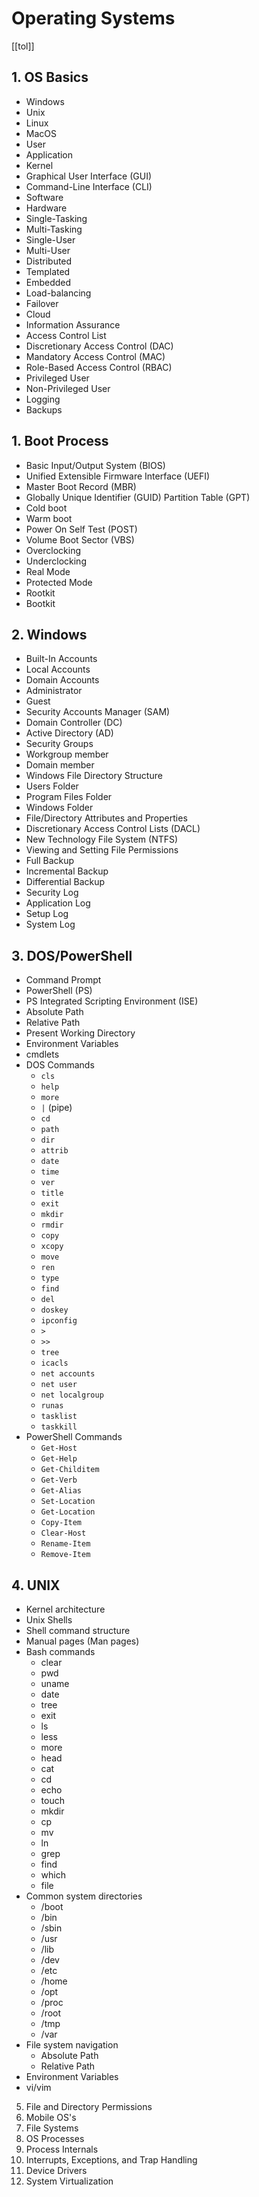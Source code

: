 # Operating Systems

[[tol]]

## 1. OS Basics
  * Windows
  * Unix
  * Linux
  * MacOS
  * User
  * Application
  * Kernel
  * Graphical User Interface (GUI)
  * Command-Line Interface (CLI)
  * Software
  * Hardware
  * Single-Tasking
  * Multi-Tasking
  * Single-User
  * Multi-User
  * Distributed
  * Templated
  * Embedded
  * Load-balancing
  * Failover
  * Cloud
  * Information Assurance
  * Access Control List
  * Discretionary Access Control (DAC)
  * Mandatory Access Control (MAC)
  * Role-Based Access Control (RBAC)
  * Privileged User
  * Non-Privileged User
  * Logging
  * Backups

## 1. Boot Process
  * Basic Input/Output System (BIOS)
  * Unified Extensible Firmware Interface (UEFI)
  * Master Boot Record (MBR)
  * Globally Unique Identifier (GUID) Partition Table (GPT)
  * Cold boot
  * Warm boot
  * Power On Self Test (POST)
  * Volume Boot Sector (VBS)
  * Overclocking
  * Underclocking
  * Real Mode
  * Protected Mode
  * Rootkit
  * Bootkit

## 2. Windows
  * Built-In Accounts
  * Local Accounts
  * Domain Accounts
  * Administrator
  * Guest
  * Security Accounts Manager (SAM)
  * Domain Controller (DC)
  * Active Directory (AD)
  * Security Groups
  * Workgroup member
  * Domain member
  * Windows File Directory Structure
  * Users Folder
  * Program Files Folder
  * Windows Folder
  * File/Directory Attributes and Properties
  * Discretionary Access Control Lists (DACL)
  * New Technology File System (NTFS)
  * Viewing and Setting File Permissions
  * Full Backup
  * Incremental Backup
  * Differential Backup
  * Security Log
  * Application Log
  * Setup Log
  * System Log

## 3. DOS/PowerShell
  * Command Prompt
  * PowerShell (PS)
  * PS Integrated Scripting Environment (ISE)
  * Absolute Path
  * Relative Path
  * Present Working Directory
  * Environment Variables
  * cmdlets
  * DOS Commands
    * `cls`
    * `help`
    * `more`
    * `|` (pipe)
    * `cd`
    * `path`
    * `dir`
    * `attrib`
    * `date`
    * `time`
    * `ver`
    * `title`
    * `exit`
    * `mkdir`
    * `rmdir`
    * `copy`
    * `xcopy`
    * `move`
    * `ren`
    * `type`
    * `find`
    * `del`
    * `doskey`
    * `ipconfig`
    * `>`
    * `>>`
    * `tree`
    * `icacls`
    * `net accounts`
    * `net user`
    * `net localgroup`
    * `runas`
    * `tasklist`
    * `taskkill`
  * PowerShell Commands
    * `Get-Host`
    * `Get-Help`
    * `Get-Childitem`
    * `Get-Verb`
    * `Get-Alias`
    * `Set-Location`
    * `Get-Location`
    * `Copy-Item`
    * `Clear-Host`
    * `Rename-Item`
    * `Remove-Item`
## 4. UNIX
  * Kernel architecture
  * Unix Shells
  * Shell command structure
  * Manual pages (Man pages)
  * Bash commands
    * clear
    * pwd
    * uname
    * date
    * tree
    * exit
    * ls
    * less
    * more
    * head
    * cat
    * cd
    * echo
    * touch
    * mkdir
    * cp
    * mv
    * ln
    * grep
    * find
    * which
    * file
  * Common system directories
    * /boot
    * /bin
    * /sbin
    * /usr
    * /lib
    * /dev
    * /etc
    * /home
    * /opt
    * /proc
    * /root
    * /tmp
    * /var
  * File system navigation
    * Absolute Path
    * Relative Path
  * Environment Variables
  * vi/vim
5. File and Directory Permissions
6. Mobile OS's
7. File Systems
8. OS Processes
9. Process Internals
10. Interrupts, Exceptions, and Trap Handling
11. Device Drivers
12. System Virtualization
